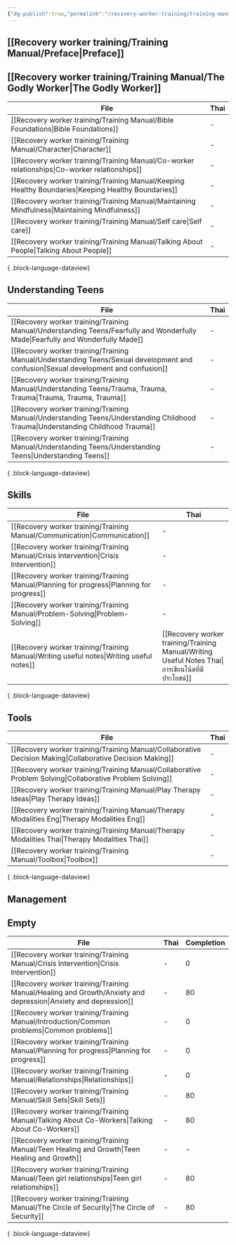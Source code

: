 ```yaml
---
{"dg-publish":true,"permalink":"/recovery-worker-training/training-manual/training-manual-table-of-contents/"}
---
```


## [[Recovery worker training/Training Manual/Preface\|Preface]]

## [[Recovery worker training/Training Manual/The Godly Worker\|The Godly Worker]]
| File                                                                                                   | Thai |
| ------------------------------------------------------------------------------------------------------ | ---- |
| [[Recovery worker training/Training Manual/Bible Foundations\|Bible Foundations]]                   | \-   |
| [[Recovery worker training/Training Manual/Character\|Character]]                                   | \-   |
| [[Recovery worker training/Training Manual/Co-worker relationships\|Co-worker relationships]]       | \-   |
| [[Recovery worker training/Training Manual/Keeping Healthy Boundaries\|Keeping Healthy Boundaries]] | \-   |
| [[Recovery worker training/Training Manual/Maintaining Mindfulness\|Maintaining Mindfulness]]       | \-   |
| [[Recovery worker training/Training Manual/Self care\|Self care]]                                   | \-   |
| [[Recovery worker training/Training Manual/Talking About People\|Talking About People]]             | \-   |

{ .block-language-dataview}
## Understanding Teens
| File                                                                                                                                   | Thai |
| -------------------------------------------------------------------------------------------------------------------------------------- | ---- |
| [[Recovery worker training/Training Manual/Understanding Teens/Fearfully and Wonderfully Made\|Fearfully and Wonderfully Made]]     | \-   |
| [[Recovery worker training/Training Manual/Understanding Teens/Sexual development and confusion\|Sexual development and confusion]] | \-   |
| [[Recovery worker training/Training Manual/Understanding Teens/Trauma, Trauma, Trauma\|Trauma, Trauma, Trauma]]                     | \-   |
| [[Recovery worker training/Training Manual/Understanding Teens/Understanding Childhood Trauma\|Understanding Childhood Trauma]]     | \-   |
| [[Recovery worker training/Training Manual/Understanding Teens/Understanding Teens\|Understanding Teens]]                           | \-   |

{ .block-language-dataview}
## Skills
| File                                                                                         | Thai                                                                                                 |
| -------------------------------------------------------------------------------------------- | ---------------------------------------------------------------------------------------------------- |
| [[Recovery worker training/Training Manual/Communication\|Communication]]                 | \-                                                                                                   |
| [[Recovery worker training/Training Manual/Crisis Intervention\|Crisis Intervention]]     | \-                                                                                                   |
| [[Recovery worker training/Training Manual/Planning for progress\|Planning for progress]] | \-                                                                                                   |
| [[Recovery worker training/Training Manual/Problem-Solving\|Problem-Solving]]             | \-                                                                                                   |
| [[Recovery worker training/Training Manual/Writing useful notes\|Writing useful notes]]   | [[Recovery worker training/Training Manual/Writing Useful Notes Thai\|การเขียนโน้ตที่มีประโยชน์]] |

{ .block-language-dataview}

## Tools
| File                                                                                                         | Thai |
| ------------------------------------------------------------------------------------------------------------ | ---- |
| [[Recovery worker training/Training Manual/Collaborative Decision Making\|Collaborative Decision Making]] | \-   |
| [[Recovery worker training/Training Manual/Collaborative Problem Solving\|Collaborative Problem Solving]] | \-   |
| [[Recovery worker training/Training Manual/Play Therapy Ideas\|Play Therapy Ideas]]                       | \-   |
| [[Recovery worker training/Training Manual/Therapy Modalities Eng\|Therapy Modalities Eng]]               | \-   |
| [[Recovery worker training/Training Manual/Therapy Modalities Thai\|Therapy Modalities Thai]]             | \-   |
| [[Recovery worker training/Training Manual/Toolbox\|Toolbox]]                                             | \-   |

{ .block-language-dataview}

## Management

## Empty
| File                                                                                                              | Thai | Completion |
| ----------------------------------------------------------------------------------------------------------------- | ---- | ---------- |
| [[Recovery worker training/Training Manual/Crisis Intervention\|Crisis Intervention]]                          | \-   | 0          |
| [[Recovery worker training/Training Manual/Healing and Growth/Anxiety and depression\|Anxiety and depression]] | \-   | 80         |
| [[Recovery worker training/Training Manual/Introduction/Common problems\|Common problems]]                     | \-   | 0          |
| [[Recovery worker training/Training Manual/Planning for progress\|Planning for progress]]                      | \-   | 0          |
| [[Recovery worker training/Training Manual/Relationships\|Relationships]]                                      | \-   | 0          |
| [[Recovery worker training/Training Manual/Skill Sets\|Skill Sets]]                                            | \-   | 80         |
| [[Recovery worker training/Training Manual/Talking About Co-Workers\|Talking About Co-Workers]]                | \-   | 80         |
| [[Recovery worker training/Training Manual/Teen Healing and Growth\|Teen Healing and Growth]]                  | \-   | \-         |
| [[Recovery worker training/Training Manual/Teen girl relationships\|Teen girl relationships]]                  | \-   | 80         |
| [[Recovery worker training/Training Manual/The Circle of Security\|The Circle of Security]]                    | \-   | 80         |

{ .block-language-dataview}
